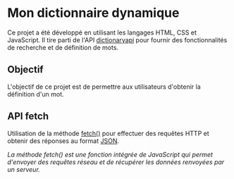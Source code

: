 # Mon dictionnaire dynamique

Ce projet a été développé en utilisant les langages HTML, CSS et JavaScript. Il tire parti de l'API [dictionaryapi](https://dictionaryapi.dev/) pour fournir des fonctionnalités de recherche et de définition de mots.

## Objectif

L'objectif de ce projet est de permettre aux utilisateurs d'obtenir la définition d'un mot.

## API fetch

Utilisation de la méthode [fetch()](https://developer.mozilla.org/fr/docs/Web/API/Fetch_API/Using_Fetch) pour effectuer des requêtes HTTP et obtenir des réponses au format [JSON](https://developer.mozilla.org/en-US/docs/Web/API/Response/json).

_La méthode fetch() est une fonction intégrée de JavaScript qui permet d'envoyer des requêtes réseau et de récupérer les données renvoyées par un serveur._

